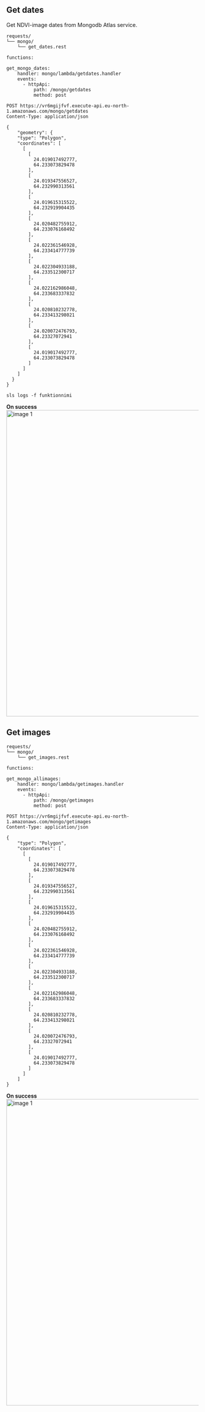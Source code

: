 
## Get dates

Get NDVI-image dates from Mongodb Atlas service.

```
requests/
└── mongo/
    └── get_dates.rest
```

`functions:`
```
get_mongo_dates:
    handler: mongo/lambda/getdates.handler
    events:
      - httpApi:
          path: /mongo/getdates
          method: post
```

```
POST https://vr6mgijfvf.execute-api.eu-north-1.amazonaws.com/mongo/getdates
Content-Type: application/json

{
    "geometry": {
    "type": "Polygon",
    "coordinates": [
      [
        [
          24.019017492777,
          64.233073829478
        ],
        [
          24.019347556527,
          64.232990313561
        ],
        [
          24.019615315522,
          64.232919904435
        ],
        [
          24.020482755912,
          64.233076168492
        ],
        [
          24.022361546928,
          64.233414777739
        ],
        [
          24.022304933188,
          64.233512300717
        ],
        [
          24.022162986048,
          64.233683337832
        ],
        [
          24.020810232778,
          64.233413298021
        ],
        [
          24.020072476793,
          64.23327072941
        ],
        [
          24.019017492777,
          64.233073829478
        ]
      ]
    ]
  }
}
```

```
sls logs -f funktionnimi
```

**On success**
<img src="../../img2/mongo_getdates_test.png" alt="image 1" width="800" style="display: block; margin: 0;"/>


## Get images

```
requests/
└── mongo/
    └── get_images.rest
```

`functions:`
```
get_mongo_allimages:
    handler: mongo/lambda/getimages.handler
    events:
      - httpApi:
          path: /mongo/getimages
          method: post
```

```
POST https://vr6mgijfvf.execute-api.eu-north-1.amazonaws.com/mongo/getimages
Content-Type: application/json

{    
    "type": "Polygon",
    "coordinates": [
      [
        [
          24.019017492777,
          64.233073829478
        ],
        [
          24.019347556527,
          64.232990313561
        ],
        [
          24.019615315522,
          64.232919904435
        ],
        [
          24.020482755912,
          64.233076168492
        ],
        [
          24.022361546928,
          64.233414777739
        ],
        [
          24.022304933188,
          64.233512300717
        ],
        [
          24.022162986048,
          64.233683337832
        ],
        [
          24.020810232778,
          64.233413298021
        ],
        [
          24.020072476793,
          64.23327072941
        ],
        [
          24.019017492777,
          64.233073829478
        ]
      ]
    ]  
}
```

**On success**
<img src="../../img2/mongo_getimages_test.png" alt="image 1" width="800" style="display: block; margin: 0;"/>
